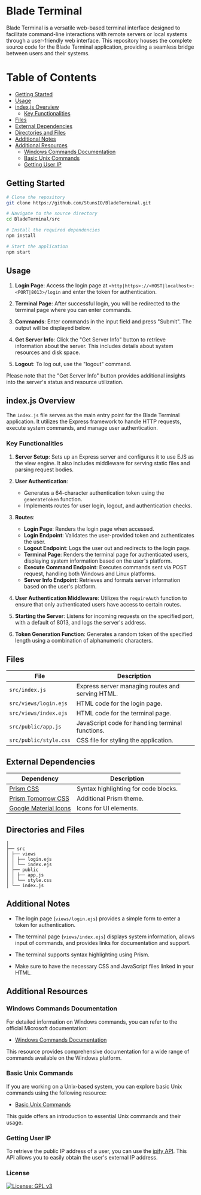 # Blade Terminal

Blade Terminal is a versatile web-based terminal interface designed to facilitate command-line interactions with remote servers or local systems through a user-friendly web interface. This repository houses the complete source code for the Blade Terminal application, providing a seamless bridge between users and their systems.
# Table of Contents

- [Getting Started](#getting-started)
- [Usage](#usage)
- [index.js Overview](#indexjs-overview)
  - [Key Functionalities](#key-functionalities)
- [Files](#files)
- [External Dependencies](#external-dependencies)
- [Directories and Files](#directories-and-files)
- [Additional Notes](#additional-notes)
- [Additional Resources](#additional-resources)
  - [Windows Commands Documentation](#windows-commands-documentation)
  - [Basic Unix Commands](#basic-unix-commands)
  - [Getting User IP](#getting-user-ip)

## Getting Started

```bash
# Clone the repository
git clone https://github.com/StunsIO/BladeTerminal.git

# Navigate to the source directory
cd BladeTerminal/src

# Install the required dependencies
npm install

# Start the application
npm start
```

## Usage

1. **Login Page**: Access the login page at `<http|https>://<HOST|localhost>:<PORT|8013>/login` and enter the token for authentication.

2. **Terminal Page**: After successful login, you will be redirected to the terminal page where you can enter commands.

3. **Commands**: Enter commands in the input field and press "Submit". The output will be displayed below.

4. **Get Server Info**: Click the "Get Server Info" button to retrieve information about the server. This includes details about system resources and disk space.

5. **Logout**: To log out, use the "logout" command.

Please note that the "Get Server Info" button provides additional insights into the server's status and resource utilization.


## index.js Overview

The `index.js` file serves as the main entry point for the Blade Terminal application. It utilizes the Express framework to handle HTTP requests, execute system commands, and manage user authentication.

### Key Functionalities

1. **Server Setup**: Sets up an Express server and configures it to use EJS as the view engine. It also includes middleware for serving static files and parsing request bodies.

2. **User Authentication**:
   - Generates a 64-character authentication token using the `generateToken` function.
   - Implements routes for user login, logout, and authentication checks.

3. **Routes**:
   - **Login Page**: Renders the login page when accessed.
   - **Login Endpoint**: Validates the user-provided token and authenticates the user.
   - **Logout Endpoint**: Logs the user out and redirects to the login page.
   - **Terminal Page**: Renders the terminal page for authenticated users, displaying system information based on the user's platform.
   - **Execute Command Endpoint**: Executes commands sent via POST request, handling both Windows and Linux platforms.
   - **Server Info Endpoint**: Retrieves and formats server information based on the user's platform.

4. **User Authentication Middleware**: Utilizes the `requireAuth` function to ensure that only authenticated users have access to certain routes.

5. **Starting the Server**: Listens for incoming requests on the specified port, with a default of 8013, and logs the server's address.

6. **Token Generation Function**: Generates a random token of the specified length using a combination of alphanumeric characters.



## Files

| File                         | Description                                     |
|------------------------------|-------------------------------------------------|
| `src/index.js`                | Express server managing routes and serving HTML. |
| `src/views/login.ejs`         | HTML code for the login page.                    |
| `src/views/index.ejs`         | HTML code for the terminal page.                 |
| `src/public/app.js`           | JavaScript code for handling terminal functions. |
| `src/public/style.css`        | CSS file for styling the application.            |


## External Dependencies

| Dependency                                                        | Description                               |
|-------------------------------------------------------------------|-------------------------------------------|
| [Prism CSS](https://cdnjs.cloudflare.com/ajax/libs/prism/1.25.0/themes/prism.min.css)                   | Syntax highlighting for code blocks.      |
| [Prism Tomorrow CSS](https://cdnjs.cloudflare.com/ajax/libs/prism/1.25.0/themes/prism-tomorrow.min.css)    | Additional Prism theme.                  |
| [Google Material Icons](https://fonts.googleapis.com/icon?family=Material+Icons)                        | Icons for UI elements.                    |

## Directories and Files

```
│
├── src
│ ├── views
│ │ ├── login.ejs
│ │ └── index.ejs
│ ├── public
│ │ ├── app.js
│ │ └── style.css
│ └── index.js
```

## Additional Notes

- The login page (`views/login.ejs`) provides a simple form to enter a token for authentication.

- The terminal page (`views/index.ejs`) displays system information, allows input of commands, and provides links for documentation and support.

- The terminal supports syntax highlighting using Prism.

- Make sure to have the necessary CSS and JavaScript files linked in your HTML.

## Additional Resources

### Windows Commands Documentation

For detailed information on Windows commands, you can refer to the official Microsoft documentation:

- [Windows Commands Documentation](https://learn.microsoft.com/en-us/windows-server/administration/windows-commands/windows-commands)

This resource provides comprehensive documentation for a wide range of commands available on the Windows platform.

### Basic Unix Commands

If you are working on a Unix-based system, you can explore basic Unix commands using the following resource:

- [Basic Unix Commands](https://mally.stanford.edu/~sr/computing/basic-unix.html)

This guide offers an introduction to essential Unix commands and their usage.

### Getting User IP

To retrieve the public IP address of a user, you can use the [ipify API](https://api.ipify.org/). This API allows you to easily obtain the user's external IP address.

### License
[![License: GPL v3](https://img.shields.io/badge/License-GPLv3-blue.svg)](https://www.gnu.org/licenses/gpl-3.0)
